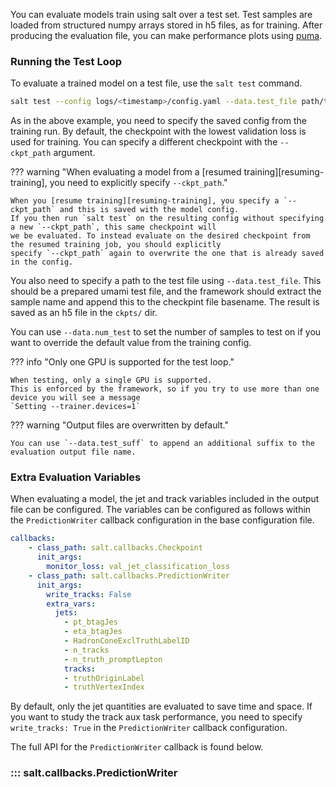 You can evaluate models train using salt over a test set.
Test samples are loaded from structured numpy arrays stored in h5 files, as for training.
After producing the evaluation file, you can make performance plots using [puma](https://github.com/umami-hep/puma).

### Running the Test Loop

To evaluate a trained model on a test file, use the `salt test` command.

```bash
salt test --config logs/<timestamp>/config.yaml --data.test_file path/to/test.h5
```

As in the above example, you need to specify the saved config from the training run.
By default, the checkpoint with the lowest validation loss is used for training.
You can specify a different checkpoint with the `--ckpt_path` argument.

??? warning "When evaluating a model from a [resumed training][resuming-training], you need to explicitly specify `--ckpt_path`."

    When you [resume training][resuming-training], you specify a `--ckpt_path` and this is saved with the model config.
    If you then run `salt test` on the resulting config without specifying a new `--ckpt_path`, this same checkpoint will
    we be evaluated. To instead evaluate on the desired checkpoint from the resumed training job, you should explicitly
    specify `--ckpt_path` again to overwrite the one that is already saved in the config.

You also need to specify a path to the test file using `--data.test_file`.
This should be a prepared umami test file, and the framework should extract
the sample name and append this to the checkpint file basename.
The result is saved as an h5 file in the `ckpts/` dir.

You can use `--data.num_test` to set the number of samples to test on if you want to
override the default value from the training config.

??? info "Only one GPU is supported for the test loop."

    When testing, only a single GPU is supported.
    This is enforced by the framework, so if you try to use more than one device you will see a message
    `Setting --trainer.devices=1`


??? warning "Output files are overwritten by default."

    You can use `--data.test_suff` to append an additional suffix to the evaluation output file name.

### Extra Evaluation Variables
When evaluating a model, the jet and track variables included in the output file can be configured.
The variables can be configured as follows within the `PredictionWriter` callback configuration in the base configuration file.

```yaml
callbacks:
    - class_path: salt.callbacks.Checkpoint
      init_args:
        monitor_loss: val_jet_classification_loss
    - class_path: salt.callbacks.PredictionWriter
      init_args:
        write_tracks: False
        extra_vars:
          jets:
            - pt_btagJes
            - eta_btagJes
            - HadronConeExclTruthLabelID
            - n_tracks
            - n_truth_promptLepton
            tracks:
            - truthOriginLabel
            - truthVertexIndex
```

By default, only the jet quantities are evaluated to save time and space.
If you want to study the track aux task performance, you need to specify `write_tracks: True` in the `PredictionWriter` callback configuration.

The full API for the `PredictionWriter` callback is found below.

### ::: salt.callbacks.PredictionWriter
